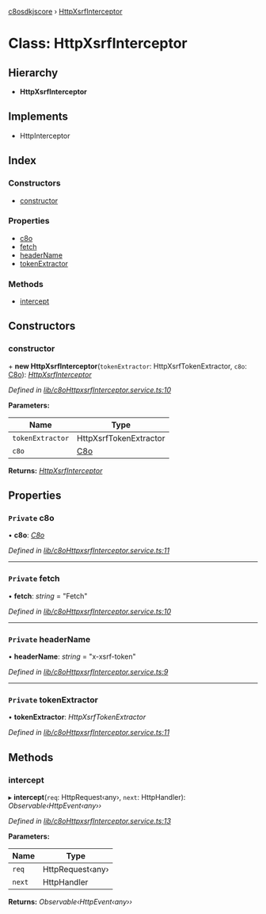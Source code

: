 [c8osdkjscore](../README.md) › [HttpXsrfInterceptor](httpxsrfinterceptor.md)

# Class: HttpXsrfInterceptor

## Hierarchy

* **HttpXsrfInterceptor**

## Implements

* HttpInterceptor

## Index

### Constructors

* [constructor](httpxsrfinterceptor.md#constructor)

### Properties

* [c8o](httpxsrfinterceptor.md#private-c8o)
* [fetch](httpxsrfinterceptor.md#private-fetch)
* [headerName](httpxsrfinterceptor.md#private-headername)
* [tokenExtractor](httpxsrfinterceptor.md#private-tokenextractor)

### Methods

* [intercept](httpxsrfinterceptor.md#intercept)

## Constructors

###  constructor

\+ **new HttpXsrfInterceptor**(`tokenExtractor`: HttpXsrfTokenExtractor, `c8o`: [C8o](c8o.md)): *[HttpXsrfInterceptor](httpxsrfinterceptor.md)*

*Defined in [lib/c8oHttpxsrfInterceptor.service.ts:10](https://github.com/convertigo/c8osdk-angular/blob/ccb45ce/projects/c8osdkangular/src/lib/c8oHttpxsrfInterceptor.service.ts#L10)*

**Parameters:**

Name | Type |
------ | ------ |
`tokenExtractor` | HttpXsrfTokenExtractor |
`c8o` | [C8o](c8o.md) |

**Returns:** *[HttpXsrfInterceptor](httpxsrfinterceptor.md)*

## Properties

### `Private` c8o

• **c8o**: *[C8o](c8o.md)*

*Defined in [lib/c8oHttpxsrfInterceptor.service.ts:11](https://github.com/convertigo/c8osdk-angular/blob/ccb45ce/projects/c8osdkangular/src/lib/c8oHttpxsrfInterceptor.service.ts#L11)*

___

### `Private` fetch

• **fetch**: *string* = "Fetch"

*Defined in [lib/c8oHttpxsrfInterceptor.service.ts:10](https://github.com/convertigo/c8osdk-angular/blob/ccb45ce/projects/c8osdkangular/src/lib/c8oHttpxsrfInterceptor.service.ts#L10)*

___

### `Private` headerName

• **headerName**: *string* = "x-xsrf-token"

*Defined in [lib/c8oHttpxsrfInterceptor.service.ts:9](https://github.com/convertigo/c8osdk-angular/blob/ccb45ce/projects/c8osdkangular/src/lib/c8oHttpxsrfInterceptor.service.ts#L9)*

___

### `Private` tokenExtractor

• **tokenExtractor**: *HttpXsrfTokenExtractor*

*Defined in [lib/c8oHttpxsrfInterceptor.service.ts:11](https://github.com/convertigo/c8osdk-angular/blob/ccb45ce/projects/c8osdkangular/src/lib/c8oHttpxsrfInterceptor.service.ts#L11)*

## Methods

###  intercept

▸ **intercept**(`req`: HttpRequest‹any›, `next`: HttpHandler): *Observable‹HttpEvent‹any››*

*Defined in [lib/c8oHttpxsrfInterceptor.service.ts:13](https://github.com/convertigo/c8osdk-angular/blob/ccb45ce/projects/c8osdkangular/src/lib/c8oHttpxsrfInterceptor.service.ts#L13)*

**Parameters:**

Name | Type |
------ | ------ |
`req` | HttpRequest‹any› |
`next` | HttpHandler |

**Returns:** *Observable‹HttpEvent‹any››*

